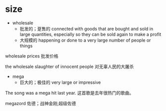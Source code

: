 # size

- wholesale
  - 批发的；趸售的 connected with goods that are bought and sold in large quantities, especially so they can be sold again to make a profit
  - 大规模的 happening or done to a very large number of people or things

wholesale prices
批发价格

the wholesale slaughter of innocent people
对无辜人民的大屠杀

- mega
  - 巨大的；极佳的 very large or impressive

The song was a mega hit last year.
这首歌是去年很热门的歌曲。

megazord 佐德；战神金刚;超级佐德


